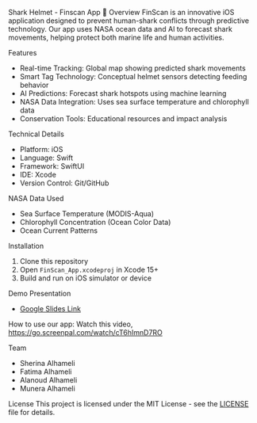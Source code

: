 Shark Helmet - Finscan App
🦈 Overview
FinScan is an innovative iOS application designed to prevent human-shark conflicts through predictive technology. Our app uses NASA ocean data and AI to forecast shark movements, helping protect both marine life and human activities.

Features
- Real-time Tracking: Global map showing predicted shark movements
- Smart Tag Technology: Conceptual helmet sensors detecting feeding behavior
- AI Predictions: Forecast shark hotspots using machine learning
- NASA Data Integration: Uses sea surface temperature and chlorophyll data
- Conservation Tools: Educational resources and impact analysis

Technical Details
- Platform: iOS
- Language: Swift
- Framework: SwiftUI
- IDE: Xcode
- Version Control: Git/GitHub

NASA Data Used
- Sea Surface Temperature (MODIS-Aqua)
- Chlorophyll Concentration (Ocean Color Data)
- Ocean Current Patterns

Installation
1. Clone this repository
2. Open `FinScan_App.xcodeproj` in Xcode 15+
3. Build and run on iOS simulator or device

Demo Presentation
- [Google Slides Link](https://docs.google.com/presentation/d/1SbI4sYOhiyMn1J2IVp4KPNsDqy6N7ybf_9hEfQSdnAI/present?usp=sharing)

How to use our app: Watch this video,
https://go.screenpal.com/watch/cT6hImnD7RO

Team
- Sherina Alhameli
- Fatima Alhameli
- Alanoud Alhameli
- Munera Alhameli

License
This project is licensed under the MIT License - see the [LICENSE](LICENSE) file for details.
